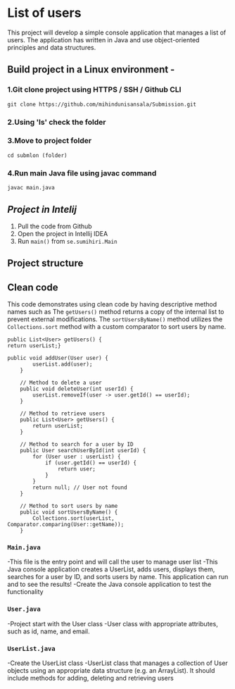 # List of users 

This project will develop a simple console application that manages a list of users.
The application has written in Java and use object-oriented principles and data structures.



## Build project in a Linux environment  - 

### 1.Git clone project using HTTPS / SSH / Github CLI
    git clone https://github.com/mihindunisansala/Submission.git

### 2.Using 'ls' check the folder
### 3.Move to  project folder 
    cd submlon (folder)
### 4.Run main Java file using javac command
    javac main.java

## *Project in Intelij*

1. Pull the code from Github
2. Open the project in Intellij IDEA
3. Run `main()` from `se.sumihiri.Main`

## Project structure

## Clean code

This code demonstrates using clean code by having descriptive method names such as
The `getUsers()` method returns a copy of the internal list to prevent external modifications. 
The `sortUsersByName()` method utilizes the `Collections.sort` method with a custom comparator to sort users by name.
```
public List<User> getUsers() {
return userList;}

public void addUser(User user) {
        userList.add(user);
    }

    // Method to delete a user
    public void deleteUser(int userId) {
        userList.removeIf(user -> user.getId() == userId);
    }

    // Method to retrieve users
    public List<User> getUsers() {
        return userList;
    }

    // Method to search for a user by ID
    public User searchUserById(int userId) {
        for (User user : userList) {
            if (user.getId() == userId) {
                return user;
            }
        }
        return null; // User not found
    }

    // Method to sort users by name
    public void sortUsersByName() {
        Collections.sort(userList, Comparator.comparing(User::getName));
    }

```

### `Main.java`
-This file is the entry point and will call the user to manage user list
-This Java console application creates a UserList, adds users, displays them, searches for a user by ID, and sorts users by name. This application can run and to see the results!
-Create the Java console application to test the functionality
### `User.java`
-Project start with the User class
-User class with appropriate attributes, such as id, name, and email.

### `UserList.java`
-Create the UserList class
-UserList class that manages a collection of User objects using an appropriate data structure (e.g. an ArrayList). It should include methods for adding, deleting and retrieving users
           




